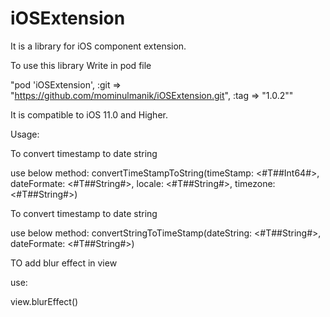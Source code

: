 # iOSExtension
It is a library for iOS component extension.

To use this library 
Write in pod file 


"pod 'iOSExtension', :git => "https://github.com/mominulmanik/iOSExtension.git", :tag => "1.0.2""

It is compatible to iOS 11.0 and Higher.

Usage:

To convert timestamp to date string

use below method:
convertTimeStampToString(timeStamp: <#T##Int64#>, dateFormate: <#T##String#>, locale: <#T##String#>, timezone: <#T##String#>)

To convert timestamp to date string

use below method:
convertStringToTimeStamp(dateString: <#T##String#>, dateFormate: <#T##String#>)

TO add blur effect in view

use:

view.blurEffect()

